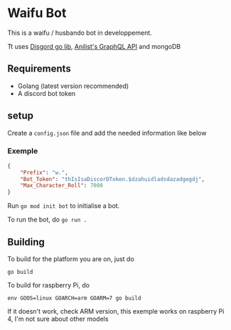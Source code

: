 # Waifu Bot

This is a waifu / husbando bot in developpement.

Tt uses [Disgord go lib](github.com/andersfylling/disgord), [Anilist's GraphQL API](https://github.com/AniList/ApiV2-GraphQL-Docs) and mongoDB

## Requirements

* Golang (latest version recommended)
* A discord bot token

## setup

Create a `config.json` file and add the needed information like below

### Exemple

```json
{
    "Prefix": "w.",
    "Bot_Token": "thIsIsaDiscorDToken.$dzahuidladsdazadgegdj",
    "Max_Character_Roll": 7000
}
```

Run `go mod init bot` to initialise a bot.

To run the bot, do `go run .`

## Building

To build for the platform you are on, just do

`go build`

To build for raspberry Pi, do

`env GOOS=linux GOARCH=arm GOARM=7 go build`

If it doesn't work, check ARM version, this exemple works on raspberry Pi 4, I'm not sure about other models
